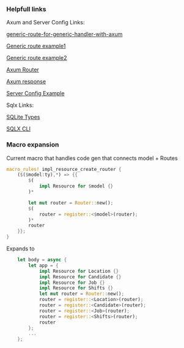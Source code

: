 



### Helpfull links

Axum and Server Config Links:

[generic-route-for-generic-handler-with-axum](https://stackoverflow.com/questions/77851864/generic-route-for-generic-handler-with-axum)

[Generic route example1](https://github.com/tokio-rs/axum/discussions/358)

[Generic route example2](https://github.com/tokio-rs/axum/discussions/2184)

[Axum Router](https://docs.rs/axum/latest/axum/struct.Router.html)

[Axum response](https://docs.rs/axum/latest/axum/response/index.html)

[Server Config Example](https://stackoverflow.com/questions/74270324/axum-pass-parameters-to-handlers)


Sqlx Links:

[SQLite Types](https://docs.rs/sqlx/latest/sqlx/sqlite/types)

[SQLX CLI](https://github.com/launchbadge/sqlx/blob/main/sqlx-cli/README.md)


### Macro expansion

Current macro that handles code gen that connects model + Routes

```rust
macro_rules! impl_resource_create_router {
    ($($model:ty),*) => {{
        $(
            impl Resource for $model {}
        )*

        let mut router = Router::new();
        $(
            router = register::<$model>(router);
        )*
        router
    }};
}
```

Expands to

```rust
    let body = async {
        let app = {
            impl Resource for Location {}
            impl Resource for Candidate {}
            impl Resource for Job {}
            impl Resource for Shifts {}
            let mut router = Router::new();
            router = register::<Location>(router);
            router = register::<Candidate>(router);
            router = register::<Job>(router);
            router = register::<Shifts>(router);
            router
        };
        ...
    };
```